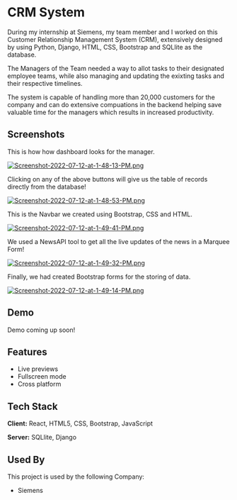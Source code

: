 
# CRM System

During my internship at Siemens, my team member and I worked on this Customer Relationship Management System (CRM), extensively designed by using Python, Django, HTML, CSS, Bootstrap and SQLlite as the database. 

The Managers of the Team needed a way to allot tasks to their designated employee teams, while also managing and updating the exixting tasks and their respective timelines. 

The system is capable of handling more than 20,000 customers for the company and can do extensive compuations in the backend helping save valuable time for the managers which results in increased productivity. 
 
## Screenshots
This is how how dashboard looks for the manager. 

[![Screenshot-2022-07-12-at-1-48-13-PM.png](https://i.postimg.cc/P5gHCGzB/Screenshot-2022-07-12-at-1-48-13-PM.png)](https://postimg.cc/3kFVqcqB)

Clicking on any of the above buttons will give us the table of records directly from the database! 

[![Screenshot-2022-07-12-at-1-48-53-PM.png](https://i.postimg.cc/k5LLjWhz/Screenshot-2022-07-12-at-1-48-53-PM.png)](https://postimg.cc/8FBycfGm)

This is the Navbar we created using Bootstrap, CSS and HTML. 

[![Screenshot-2022-07-12-at-1-49-41-PM.png](https://i.postimg.cc/cHMTQYqQ/Screenshot-2022-07-12-at-1-49-41-PM.png)](https://postimg.cc/mzkQ4PgD)

We used a NewsAPI tool to get all the live updates of the news in a Marquee Form!

[![Screenshot-2022-07-12-at-1-49-32-PM.png](https://i.postimg.cc/fRGvp5Dc/Screenshot-2022-07-12-at-1-49-32-PM.png)](https://postimg.cc/BjCD1T8b)

Finally, we had created Bootstrap forms for the storing of data. 

[![Screenshot-2022-07-12-at-1-49-14-PM.png](https://i.postimg.cc/QCz75xMQ/Screenshot-2022-07-12-at-1-49-14-PM.png)](https://postimg.cc/jnzCYTP2)
## Demo

Demo coming up soon! 


## Features

- Live previews
- Fullscreen mode
- Cross platform


## Tech Stack

**Client:** React, HTML5, CSS, Bootstrap, JavaScript

**Server:** SQLlite, Django


## Used By

This project is used by the following Company:

- Siemens



